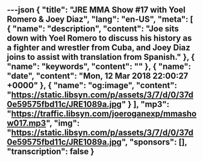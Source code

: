 ---json
{
  "title": "JRE MMA Show #17 with Yoel Romero & Joey Diaz",
  "lang": "en-US",
  "meta": [
    {
      "name": "description",
      "content": "Joe sits down with Yoel Romero to discuss his history as a fighter and wrestler from Cuba, and Joey Diaz joins to assist with translation from Spanish."
    },
    {
      "name": "keywords",
      "content": ""
    },
    {
      "name": "date",
      "content": "Mon, 12 Mar 2018 22:00:27 +0000"
    },
    {
      "name": "og:image",
      "content": "https://static.libsyn.com/p/assets/3/7/d/0/37d0e59575fbd11c/JRE1089a.jpg"
    }
  ],
  "mp3": "https://traffic.libsyn.com/joeroganexp/mmashow017.mp3",
  "img": "https://static.libsyn.com/p/assets/3/7/d/0/37d0e59575fbd11c/JRE1089a.jpg",
  "sponsors": [],
  "transcription": false
}
---
<episode-header />

<timemark seconds="0" />

<transcribe-call-to-action />

<episode-footer />